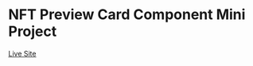 # NFT Preview Card Component Mini Project

<a href="https://ankitnsk178.github.io/NFT-Preview-Card-Component-Mini-Project/index.html">Live Site</a>